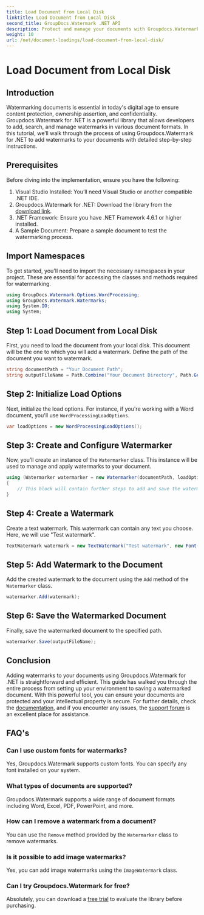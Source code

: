 ```yaml
---
title: Load Document from Local Disk
linktitle: Load Document from Local Disk
second_title: GroupDocs.Watermark .NET API
description: Protect and manage your documents with Groupdocs.Watermark for .NET. Follow our detailed guide to add watermarks seamlessly.
weight: 10
url: /net/document-loadings/load-document-from-local-disk/
---
```


# Load Document from Local Disk

## Introduction
Watermarking documents is essential in today's digital age to ensure content protection, ownership assertion, and confidentiality. Groupdocs.Watermark for .NET is a powerful library that allows developers to add, search, and manage watermarks in various document formats. In this tutorial, we’ll walk through the process of using Groupdocs.Watermark for .NET to add watermarks to your documents with detailed step-by-step instructions.
## Prerequisites
Before diving into the implementation, ensure you have the following:
1. Visual Studio Installed: You’ll need Visual Studio or another compatible .NET IDE.
2. Groupdocs.Watermark for .NET: Download the library from the [download link](https://releases.groupdocs.com/Watermark/net/).
3. .NET Framework: Ensure you have .NET Framework 4.6.1 or higher installed.
4. A Sample Document: Prepare a sample document to test the watermarking process.
## Import Namespaces
To get started, you'll need to import the necessary namespaces in your project. These are essential for accessing the classes and methods required for watermarking.
```csharp
using GroupDocs.Watermark.Options.WordProcessing;
using GroupDocs.Watermark.Watermarks;
using System.IO;
using System;
```
## Step 1: Load Document from Local Disk
First, you need to load the document from your local disk. This document will be the one to which you will add a watermark.
Define the path of the document you want to watermark.
```csharp
string documentPath = "Your Document Path";
string outputFileName = Path.Combine("Your Document Directory", Path.GetFileName(documentPath));
```
## Step 2: Initialize Load Options
Next, initialize the load options. For instance, if you're working with a Word document, you'll use `WordProcessingLoadOptions`.
```csharp
var loadOptions = new WordProcessingLoadOptions();
```
## Step 3: Create and Configure Watermarker
Now, you’ll create an instance of the `Watermarker` class. This instance will be used to manage and apply watermarks to your document.
```csharp
using (Watermarker watermarker = new Watermarker(documentPath, loadOptions))
{
    // This block will contain further steps to add and save the watermark
}
```
## Step 4: Create a Watermark
Create a text watermark. This watermark can contain any text you choose. Here, we will use "Test watermark".
```csharp
TextWatermark watermark = new TextWatermark("Test watermark", new Font("Arial", 12));
```
## Step 5: Add Watermark to the Document
Add the created watermark to the document using the `Add` method of the `Watermarker` class.
```csharp
watermarker.Add(watermark);
```
## Step 6: Save the Watermarked Document
Finally, save the watermarked document to the specified path.
```csharp
watermarker.Save(outputFileName);
```

## Conclusion
Adding watermarks to your documents using Groupdocs.Watermark for .NET is straightforward and efficient. This guide has walked you through the entire process from setting up your environment to saving a watermarked document. With this powerful tool, you can ensure your documents are protected and your intellectual property is secure. 
For further details, check the [documentation](https://tutorials.groupdocs.com/Watermark/net/), and if you encounter any issues, the [support forum](https://forum.groupdocs.com/c/watermark/19) is an excellent place for assistance. 
## FAQ's
### Can I use custom fonts for watermarks?
Yes, Groupdocs.Watermark supports custom fonts. You can specify any font installed on your system.
### What types of documents are supported?
Groupdocs.Watermark supports a wide range of document formats including Word, Excel, PDF, PowerPoint, and more.
### How can I remove a watermark from a document?
You can use the `Remove` method provided by the `Watermarker` class to remove watermarks.
### Is it possible to add image watermarks?
Yes, you can add image watermarks using the `ImageWatermark` class.
### Can I try Groupdocs.Watermark for free?
Absolutely, you can download a [free trial](https://releases.groupdocs.com/) to evaluate the library before purchasing.
